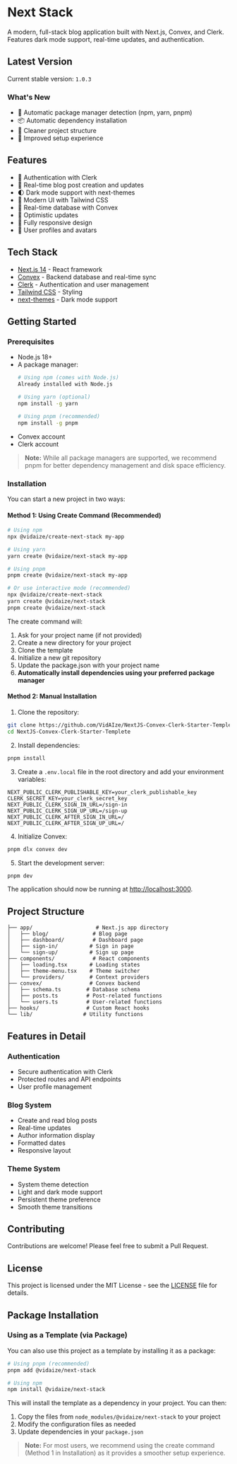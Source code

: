 # Next Stack

A modern, full-stack blog application built with Next.js, Convex, and Clerk. Features dark mode support, real-time updates, and authentication.

## Latest Version

Current stable version: `1.0.3`

### What's New
- 🔄 Automatic package manager detection (npm, yarn, pnpm)
- 📦 Automatic dependency installation
- 🧹 Cleaner project structure
- 🚀 Improved setup experience

## Features

- 🔐 Authentication with Clerk
- 📝 Real-time blog post creation and updates
- 🌓 Dark mode support with next-themes
- 🎨 Modern UI with Tailwind CSS
- 🚀 Real-time database with Convex
- 🔄 Optimistic updates
- 📱 Fully responsive design
- 👤 User profiles and avatars

## Tech Stack

- [Next.js 14](https://nextjs.org/) - React framework
- [Convex](https://convex.dev/) - Backend database and real-time sync
- [Clerk](https://clerk.dev/) - Authentication and user management
- [Tailwind CSS](https://tailwindcss.com/) - Styling
- [next-themes](https://github.com/pacocoursey/next-themes) - Dark mode support

## Getting Started

### Prerequisites

- Node.js 18+ 
- A package manager:
  ```bash
  # Using npm (comes with Node.js)
  Already installed with Node.js

  # Using yarn (optional)
  npm install -g yarn

  # Using pnpm (recommended)
  npm install -g pnpm
  ```
- Convex account
- Clerk account

> **Note:** While all package managers are supported, we recommend pnpm for better dependency management and disk space efficiency.

### Installation

You can start a new project in two ways:

#### Method 1: Using Create Command (Recommended)
```bash
# Using npm
npx @vidaize/create-next-stack my-app

# Using yarn
yarn create @vidaize/next-stack my-app

# Using pnpm
pnpm create @vidaize/next-stack my-app

# Or use interactive mode (recommended)
npx @vidaize/create-next-stack
yarn create @vidaize/next-stack
pnpm create @vidaize/next-stack
```

The create command will:
1. Ask for your project name (if not provided)
2. Create a new directory for your project
3. Clone the template
4. Initialize a new git repository
5. Update the package.json with your project name
6. **Automatically install dependencies using your preferred package manager**

#### Method 2: Manual Installation

1. Clone the repository:
```bash
git clone https://github.com/VidAIze/NextJS-Convex-Clerk-Starter-Templete.git
cd NextJS-Convex-Clerk-Starter-Templete
```

2. Install dependencies:
```bash
pnpm install
```

3. Create a `.env.local` file in the root directory and add your environment variables:
```env
NEXT_PUBLIC_CLERK_PUBLISHABLE_KEY=your_clerk_publishable_key
CLERK_SECRET_KEY=your_clerk_secret_key
NEXT_PUBLIC_CLERK_SIGN_IN_URL=/sign-in
NEXT_PUBLIC_CLERK_SIGN_UP_URL=/sign-up
NEXT_PUBLIC_CLERK_AFTER_SIGN_IN_URL=/
NEXT_PUBLIC_CLERK_AFTER_SIGN_UP_URL=/
```

4. Initialize Convex:
```bash
pnpm dlx convex dev
```

5. Start the development server:
```bash
pnpm dev
```

The application should now be running at [http://localhost:3000](http://localhost:3000).

## Project Structure

```
├── app/                    # Next.js app directory
│   ├── blog/              # Blog page
│   ├── dashboard/         # Dashboard page
│   ├── sign-in/          # Sign in page
│   └── sign-up/          # Sign up page
├── components/            # React components
│   ├── loading.tsx       # Loading states
│   ├── theme-menu.tsx    # Theme switcher
│   └── providers/        # Context providers
├── convex/               # Convex backend
│   ├── schema.ts        # Database schema
│   ├── posts.ts         # Post-related functions
│   └── users.ts         # User-related functions
├── hooks/               # Custom React hooks
└── lib/                # Utility functions
```

## Features in Detail

### Authentication
- Secure authentication with Clerk
- Protected routes and API endpoints
- User profile management

### Blog System
- Create and read blog posts
- Real-time updates
- Author information display
- Formatted dates
- Responsive layout

### Theme System
- System theme detection
- Light and dark mode support
- Persistent theme preference
- Smooth theme transitions

## Contributing

Contributions are welcome! Please feel free to submit a Pull Request.

## License

This project is licensed under the MIT License - see the [LICENSE](LICENSE) file for details.

## Package Installation

### Using as a Template (via Package)

You can also use this project as a template by installing it as a package:

```bash
# Using pnpm (recommended)
pnpm add @vidaize/next-stack

# Using npm
npm install @vidaize/next-stack
```

This will install the template as a dependency in your project. You can then:
1. Copy the files from `node_modules/@vidaize/next-stack` to your project
2. Modify the configuration files as needed
3. Update dependencies in your `package.json`

> **Note:** For most users, we recommend using the create command (Method 1 in Installation) as it provides a smoother setup experience.

